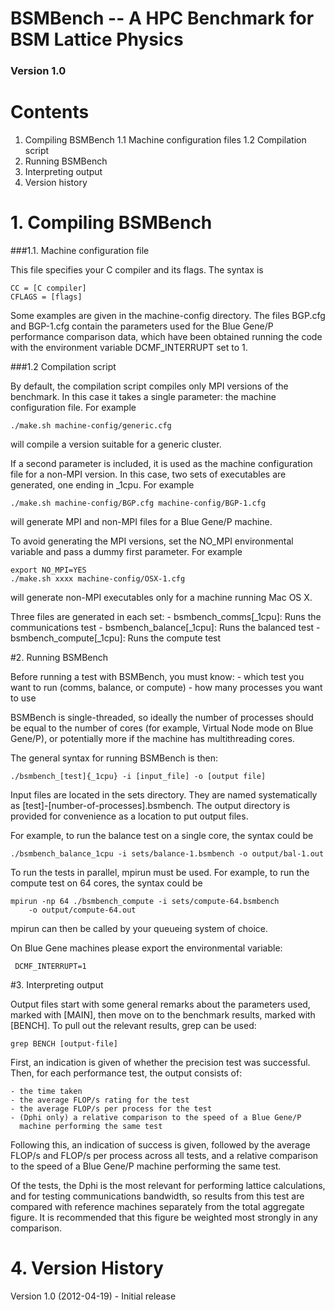 
# BSMBench -- A HPC Benchmark for BSM Lattice Physics  
### Version 1.0


Contents
========

1. Compiling BSMBench
    1.1 Machine configuration files
    1.2 Compilation script
2. Running BSMBench
3. Interpreting output
4. Version history


# 1. Compiling BSMBench
###1.1. Machine configuration file

This file specifies your C compiler and its flags. The syntax is
  
    CC = [C compiler]
    CFLAGS = [flags]

Some examples are given in the machine-config directory. The files BGP.cfg
and BGP-1.cfg contain the parameters used for the Blue Gene/P performance
comparison data, which have been obtained running the code with the
environment variable DCMF_INTERRUPT set to 1.

###1.2 Compilation script

By default, the compilation script compiles only MPI versions of the 
benchmark. In this case it takes a single parameter: the machine 
configuration file. For example

    ./make.sh machine-config/generic.cfg

will compile a version suitable for a generic cluster.

If a second parameter is included, it is used as the machine configuration
file for a non-MPI version. In this case, two sets of executables are
generated, one ending in _1cpu. For example

    ./make.sh machine-config/BGP.cfg machine-config/BGP-1.cfg

will generate MPI and non-MPI files for a Blue Gene/P machine.

To avoid generating the MPI versions, set the NO_MPI environmental variable
and pass a dummy first parameter. For example

    export NO_MPI=YES
    ./make.sh xxxx machine-config/OSX-1.cfg

will generate non-MPI executables only for a machine running Mac OS X.

Three files are generated in each set:
    - bsmbench_comms[_1cpu]:    Runs the communications test
    - bsmbench_balance[_1cpu]:  Runs the balanced test
    - bsmbench_compute[_1cpu]:  Runs the compute test

#2. Running BSMBench

Before running a test with BSMBench, you must know:
    - which test you want to run (comms, balance, or compute)
    - how many processes you want to use

BSMBench is single-threaded, so ideally the number of processes should
be equal to the number of cores (for example, Virtual Node mode on Blue
Gene/P), or potentially more if the machine has multithreading cores.

The general syntax for running BSMBench is then:

    ./bsmbench_[test]{_1cpu} -i [input_file] -o [output file]

Input files are located in the sets directory. They are named
systematically as [test]-[number-of-processes].bsmbench. The output
directory is provided for convenience as a location to put output files.

For example, to run the balance test on a single core, the syntax could be

    ./bsmbench_balance_1cpu -i sets/balance-1.bsmbench -o output/bal-1.out

To run the tests in parallel, mpirun must be used. For example, to run the
compute test on 64 cores, the syntax could be

    mpirun -np 64 ./bsmbench_compute -i sets/compute-64.bsmbench
        -o output/compute-64.out

mpirun can then be called by your queueing system of choice.

On Blue Gene machines please export the environmental variable:

     DCMF_INTERRUPT=1


#3. Interpreting output

Output files start with some general remarks about the parameters used,
marked with [MAIN], then move on to the benchmark results, marked with
[BENCH]. To pull out the relevant results, grep can be used:

    grep BENCH [output-file]

First, an indication is given of whether the precision test was successful.
Then, for each performance test, the output consists of:

    - the time taken
    - the average FLOP/s rating for the test
    - the average FLOP/s per process for the test
    - (Dphi only) a relative comparison to the speed of a Blue Gene/P
      machine performing the same test

Following this, an indication of success is given, followed by the average
FLOP/s and FLOP/s per process across all tests, and a relative comparison
to the speed of a Blue Gene/P machine performing the same test.

Of the tests, the Dphi is the most relevant for performing lattice
calculations, and for testing communications bandwidth, so results from 
this test are compared with reference machines separately from the total
aggregate figure. It is recommended that this figure be weighted most
strongly in any comparison.


# 4. Version History

Version 1.0 (2012-04-19)
    - Initial release